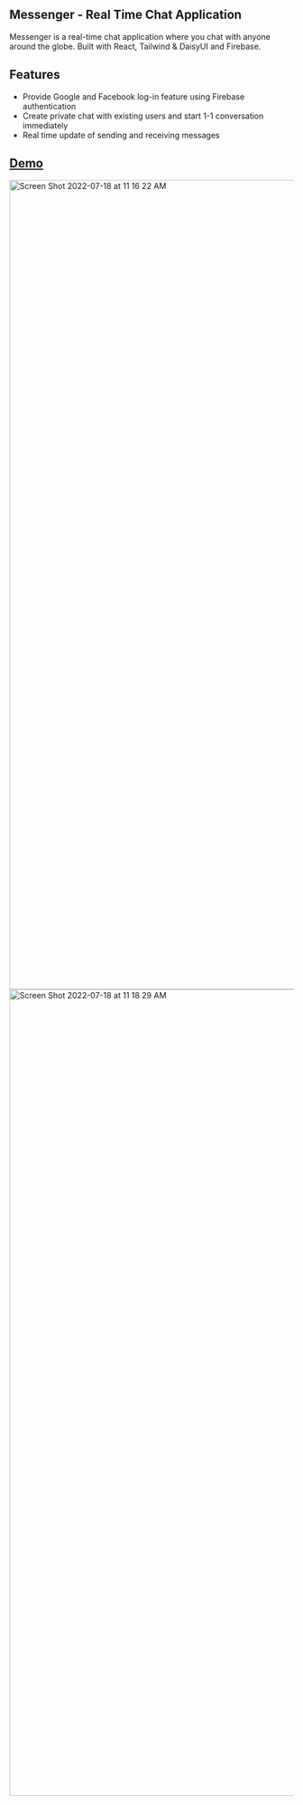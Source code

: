 ## Messenger - Real Time Chat Application

Messenger is a real-time chat application where you chat with anyone around the globe. Built with React, Tailwind & DaisyUI and Firebase.

## Features

-   Provide Google and Facebook log-in feature using Firebase authentication
-   Create private chat with existing users and start 1-1 conversation immediately
-   Real time update of sending and receiving messages

## [Demo](https://react-chat-app-1f4a4.web.app/)

<img width="1432" alt="Screen Shot 2022-07-18 at 11 16 22 AM" src="https://user-images.githubusercontent.com/79773846/179544987-bc747220-3581-4796-a799-84649aad9466.png">

<img width="1427" alt="Screen Shot 2022-07-18 at 11 18 29 AM" src="https://user-images.githubusercontent.com/79773846/179544994-1b3e61ef-fee5-441e-a62e-703f05714a30.png">
